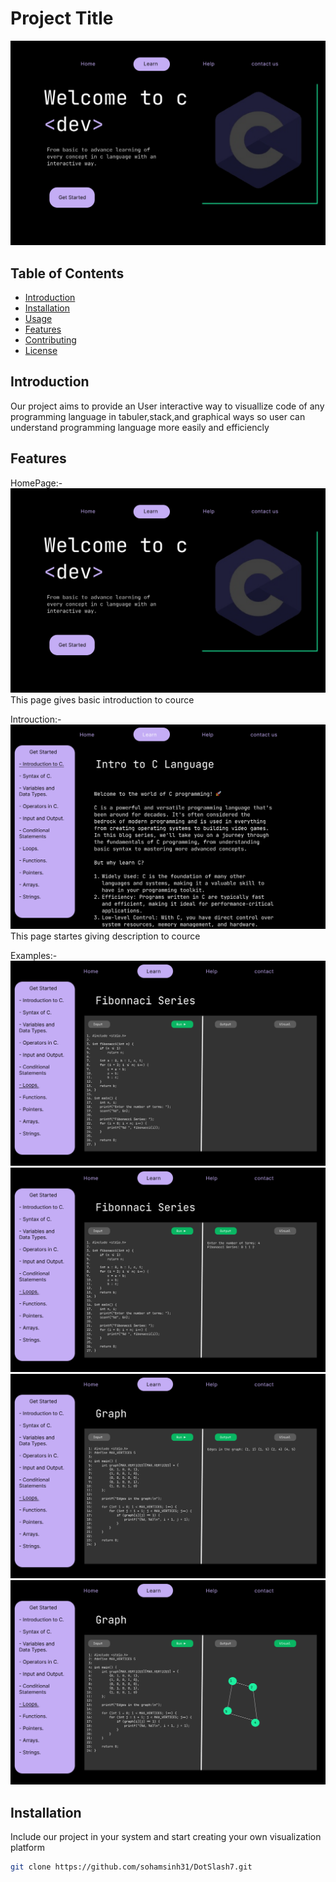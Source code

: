 # Project Title

![Project Logo](Assets/home.png)

## Table of Contents

- [Introduction](#introduction)
- [Installation](#installation)
- [Usage](#usage)
- [Features](#features)
- [Contributing](#contributing)
- [License](#license)

## Introduction

Our project aims to provide an User interactive way to visuallize code of any programming language in tabuler,stack,and graphical ways so user can understand programming language more easily and efficiencly

## Features

HomePage:-
![homepage](Assets/home.png)
This page gives basic introduction to cource

Introuction:-
![intro](Assets/home1.png)
This page startes giving description to cource

Examples:-
![ex1](Assets/home3.png)
![ex2](Assets/home4.png)
![ex3](Assets/home6.png)
![ex3](Assets/home7.png)

## Installation

Include our project in your system and start creating your own visualization platform

```bash
git clone https://github.com/sohamsinh31/DotSlash7.git
